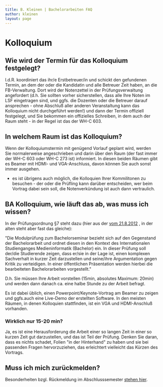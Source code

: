```yaml
---
title: B. Kleinen | Bachelorarbeiten FAQ
author: kleinen
layout: page
---
```


# Kolloquium

## Wie wird der Termin f&uuml;r das Kolloquium festgelegt?

I.d.R. koordiniert das ihr/e Erstbetreuer/in und schickt den gefundenen Termin, an dem der oder die Kandidatin und alle Betreuer Zeit haben, an die FB-Verwaltung. Dort wird der Notenzettel in der Prüfungsverwaltung angefordert (d.h. Sie sollten vorher sicherstellen, dass alle Ihre Noten im LSF eingetragen sind, und ggfs. die Dozenten oder die Betreuer darauf ansprechen - ohne Abschluß aller anderen Veranstaltung kann das Kolloquium nicht durchgeführt werden!) und dann der Termin offiziell festgelegt, und Sie bekommen ein offizielles Schreiben, in dem auch der Raum steht - in der Regel ist das der WH-C 603.

## In welchem Raum ist das Kolloquium?

Wenn der Kolloquiumstermin mit genügend Vorlauf geplant wird, werden Sie normalerweise angeschrieben und darin über den Raum (der fast immer der WH-C 603 oder WH-C 273 ist) informiert. In diesen beiden Räumen gibt es Beamer mit HDMI- und VGA-Anschluss, davon können Sie auch sonst immer ausgehen.

 - es ist übrigens auch möglich, die Kolloquien Ihrer Kommilitonen zu besuchen - der oder die Prüfling kann darüber entscheiden, wer beim Vortrag dabei sein soll, die Notenverkündung ist auch dann vertraulich.

## BA Kolloquium, wie l&auml;uft das ab, was muss ich wissen?

In der Prüfungsordnung §7 steht dazu (hier aus der [vom 21.8.2012](http://imi-bachelor.htw-berlin.de/fileadmin/HTW/Zentral/Rechtsstelle/Amtliche_Mitteilungsblaetter/2012/28_12.pdf) , in der alten steht aber fast das gleiche):

"Die Modulprüfung zum Bachelorseminar bezieht sich auf den Gegenstand der Bachelorarbeit und ordnet diesen in den Kontext des Internationalen Studienganges Medieninformatik
(Bachelor) ein. In dieser Prüfung soll der/die Studierende zeigen, dass er/sie in der Lage ist,
einen komplexen Sachverhalt in kurzer Zeit darzustellen und seine/ihre Argumentation gegen
Kritik zu verteidigen. In einer öffentlichen Präsentation werden hierbei die bearbeiteten Bachelorarbeiten vorgestellt."

D.h. Sie müssen Ihre Arbeit vorstellen (15min, absolutes Maximum: 20min) und werden dann danach ca. eine halbe Stunde zu der Arbeit befragt.

Es ist dabei üblich, einen Powerpoint/Keynote-Vortrag am Beamer zu zeigen und ggfs.auch eine Live-Demo der erstellten Software. In den meisten Räumen, in denen Kolloquien stattfinden, ist ein VGA und HDMI-Anschluß vorhanden.

### Wirklich nur 15-20 min?

Ja, es ist eine Herausforderung die Arbeit einer so langen Zeit in einer so kurzen Zeit gut darzustellen, und das ist Teil der Prüfung. Denken Sie daran, dass es nichts schadet, Folien "in der Hinterhand" zu haben und sie bei passenden Fragen hervorzuziehen, das erleichtert vielleicht das Kürzen des Vortrags.

## Muss ich mich zur&uuml;ckmelden?

Besonderheiten bzgl. Rückmeldung im Abschlusssemester [stehen hier](https://www.htw-berlin.de/studium/studienorganisation/immatrikulation-rueckmeldung/rueckmeldung/#c12981).
